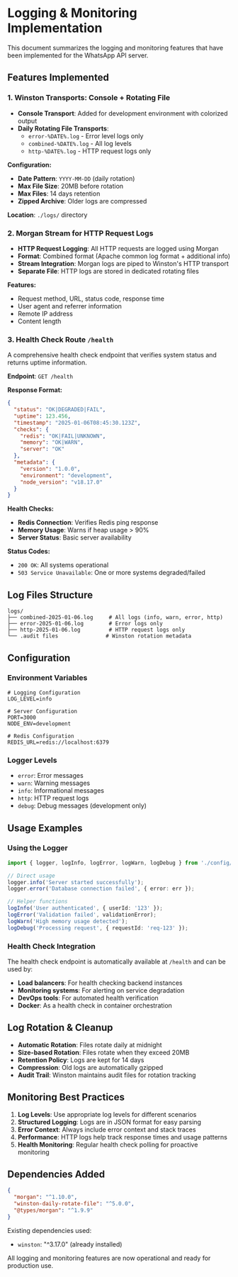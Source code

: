 # Logging & Monitoring Implementation

This document summarizes the logging and monitoring features that have been implemented for the WhatsApp API server.

## Features Implemented

### 1. Winston Transports: Console + Rotating File

- **Console Transport**: Added for development environment with colorized output
- **Daily Rotating File Transports**: 
  - `error-%DATE%.log` - Error level logs only
  - `combined-%DATE%.log` - All log levels
  - `http-%DATE%.log` - HTTP request logs only

**Configuration:**
- **Date Pattern**: `YYYY-MM-DD` (daily rotation)
- **Max File Size**: 20MB before rotation
- **Max Files**: 14 days retention
- **Zipped Archive**: Older logs are compressed

**Location**: `./logs/` directory

### 2. Morgan Stream for HTTP Request Logs

- **HTTP Request Logging**: All HTTP requests are logged using Morgan
- **Format**: Combined format (Apache common log format + additional info)
- **Stream Integration**: Morgan logs are piped to Winston's HTTP transport
- **Separate File**: HTTP logs are stored in dedicated rotating files

**Features:**
- Request method, URL, status code, response time
- User agent and referrer information
- Remote IP address
- Content length

### 3. Health Check Route `/health`

A comprehensive health check endpoint that verifies system status and returns uptime information.

**Endpoint**: `GET /health`

**Response Format:**
```json
{
  "status": "OK|DEGRADED|FAIL",
  "uptime": 123.456,
  "timestamp": "2025-01-06T08:45:30.123Z",
  "checks": {
    "redis": "OK|FAIL|UNKNOWN",
    "memory": "OK|WARN",
    "server": "OK"
  },
  "metadata": {
    "version": "1.0.0",
    "environment": "development",
    "node_version": "v18.17.0"
  }
}
```

**Health Checks:**
- **Redis Connection**: Verifies Redis ping response
- **Memory Usage**: Warns if heap usage > 90%
- **Server Status**: Basic server availability

**Status Codes:**
- `200 OK`: All systems operational
- `503 Service Unavailable`: One or more systems degraded/failed

## Log Files Structure

```
logs/
├── combined-2025-01-06.log     # All logs (info, warn, error, http)
├── error-2025-01-06.log        # Error logs only
├── http-2025-01-06.log         # HTTP request logs only
└── .audit files               # Winston rotation metadata
```

## Configuration

### Environment Variables

```env
# Logging Configuration
LOG_LEVEL=info

# Server Configuration
PORT=3000
NODE_ENV=development

# Redis Configuration
REDIS_URL=redis://localhost:6379
```

### Logger Levels

- `error`: Error messages
- `warn`: Warning messages  
- `info`: Informational messages
- `http`: HTTP request logs
- `debug`: Debug messages (development only)

## Usage Examples

### Using the Logger

```typescript
import { logger, logInfo, logError, logWarn, logDebug } from './config/logger';

// Direct usage
logger.info('Server started successfully');
logger.error('Database connection failed', { error: err });

// Helper functions
logInfo('User authenticated', { userId: '123' });
logError('Validation failed', validationError);
logWarn('High memory usage detected');
logDebug('Processing request', { requestId: 'req-123' });
```

### Health Check Integration

The health check endpoint is automatically available at `/health` and can be used by:

- **Load balancers**: For health checking backend instances
- **Monitoring systems**: For alerting on service degradation
- **DevOps tools**: For automated health verification
- **Docker**: As a health check in container orchestration

## Log Rotation & Cleanup

- **Automatic Rotation**: Files rotate daily at midnight
- **Size-based Rotation**: Files rotate when they exceed 20MB
- **Retention Policy**: Logs are kept for 14 days
- **Compression**: Old logs are automatically gzipped
- **Audit Trail**: Winston maintains audit files for rotation tracking

## Monitoring Best Practices

1. **Log Levels**: Use appropriate log levels for different scenarios
2. **Structured Logging**: Logs are in JSON format for easy parsing
3. **Error Context**: Always include error context and stack traces
4. **Performance**: HTTP logs help track response times and usage patterns
5. **Health Monitoring**: Regular health check polling for proactive monitoring

## Dependencies Added

```json
{
  "morgan": "^1.10.0",
  "winston-daily-rotate-file": "^5.0.0",
  "@types/morgan": "^1.9.9"
}
```

Existing dependencies used:
- `winston`: "^3.17.0" (already installed)

All logging and monitoring features are now operational and ready for production use.

